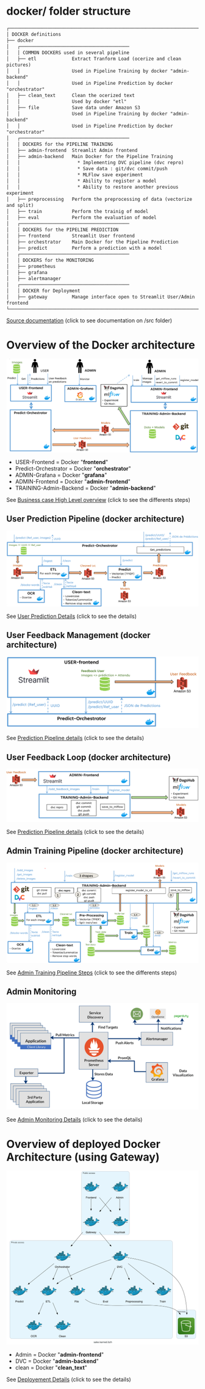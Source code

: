 # docker/ folder structure
```
┌──────────────────────────────────────────────────────────────────────────────────────
│ DOCKER definitions
├── docker                      
│   ┌────────────────────────────────────────
│   │ COMMON DOCKERS used in several pipeline
│   ├── etl             Extract Tranform Load (ocerize and clean pictures)
│   │                   Used in Pipeline Training by docker "admin-backend"
│   │                   Used in Pipeline Prediction by docker "orchestrator"
│   ├── clean_text      Clean the ocerized text
│   │                   Used by docker "etl"
│   ├── file            Save data under Amazon S3
│   │                   Used in Pipeline Training by docker "admin-backend"
│   │                   Used in Pipeline Prediction by docker "orchestrator"
│   ┌────────────────────────────────────────
│   │ DOCKERS for the PIPELINE TRAINING
│   ├── admin-frontend  Streamlit Admin frontend
│   ├── admin-backend   Main Docker for the Pipeline Training
│   │                     * Implementing DVC pipeline (dvc repro)
│   │                     * Save data : git/dvc commit/push
│   │                     * MLFlow save experiment
│   │                     * Ability to register a model
│   │                     * Ability to restore another previous experiment
│   ├── preprocessing   Perform the preprocessing of data (vectorize and split)
│   ├── train           Perform the trainig of model
│   ├── eval            Perform the evaluation of model
│   ┌────────────────────────────────────────
│   │ DOCKERS for the PIPELINE PREDICTION
│   ├── frontend        Streamlit User frontend
│   ├── orchestrator    Main Docker for the Pipeline Prediction
│   ├── predict         Perform a prediction with a model
│   ┌────────────────────────────────────────
│   │ DOCKERS for the MONITORING
│   ├── prometheus
│   ├── grafana
│   ├── alertmanager
│   ┌────────────────────────────────────────
│   │ DOCKER for Deployment
│   ├── gateway         Manage interface open to Streamlit User/Admin frontend
└──────────────────────────────────────────────────────────────────────────────────────
```
[Source documentation](../src/README.md) (click to see documentation on /src folder)

# Overview of the Docker architecture
![Project_overview](../docs/Project_overview.png)

- USER-Frontend = Docker "**frontend**"
- Predict-Orchestrator = Docker "**orchestrator**"
- ADMIN-Grafana = Docker "**grafana**"
- ADMIN-Frontend = Docker "**admin-frontend**"
- TRAINING-Admin-Backend = Docker "**admin-backend**"

See [Business case High Level overview](../docs.md/project_overview_business_cases.md) (click to see the differents steps)

## User Prediction Pipeline (docker architecture)
![User_predictions_overview](../docs/User_predictions_overview.png)

See [User Prediction Details](../docs.md/User_Prediction_Details.md) (click to see the details)

## User Feedback Management (docker architecture)
![User_Feedback_overview](../docs/User_Feedback_overview.png)

See [Prediction Pipeline details](../docs.md/frontend.md) (click to see the details)

## User Feedback Loop (docker architecture)
![Admin_Feedback_Loop_overview](../docs/Admin_Feedback_Loop_overview.png)

See [Prediction Pipeline details](../docs.md/frontend.md) (click to see the details)

## Admin Training Pipeline (docker architecture)
![Admin_train_Overview](../docs/Admin_train_Overview.png)

See [Admin Training Pipeline Steps](../docs.md/Admin_Training_Pipeline_Steps.md) (click to see the differents steps)

## Admin Monitoring
![Admin_Monitoring](../docs/Admin_Monitoring.png)

See [Admin Monitoring Details](../docs.md/Admin_Monitoring_Details.md) (click to see the details)

# Overview of deployed Docker Architecture (using Gateway)
![Gateway](../docs/sake.karned.bzh.png)
- Admin = Docker "**admin-frontend**"
- DVC = Docker "**admin-backend**"
- clean = Docker "**clean_text**"

See [Deployement Details](../docs.md/Deployement_Details.md) (click to see the details)